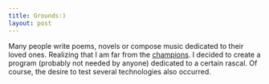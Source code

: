```yaml
---
title: Grounds:)
layout: post
---
```

Many people write poems, novels or compose music dedicated to their loved ones.
Realizing that I am far from the [champions](https://youtu.be/ZU8SmDlxZPI).
  I decided to create a program (probably not needed by anyone) dedicated to a certain rascal. 
Of course, the desire to test several technologies also occurred.

